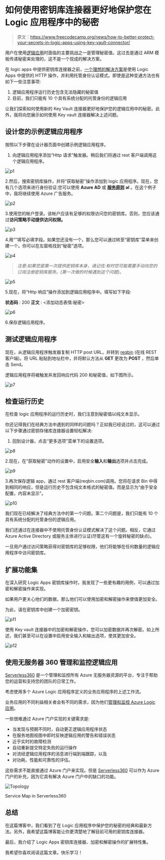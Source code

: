 # 如何使用密钥库连接器更好地保护您在 Logic 应用程序中的秘密

> 原文：<https://www.freecodecamp.org/news/how-to-better-protect-your-secrets-in-logic-apps-using-key-vault-connector/>

用户在使用[逻辑应用](https://www.serverless360.com/azure-logic-apps)时面临的主要挑战之一是管理秘密值。这过去是通过 ARM 模板传递秘密来处理的，这不是一个现成的解决方案。

在 logic apps 中提供密钥库连接器之前，[一个理想的解决方案](https://www.serverless360.com/blog/managing-secrets-in-azure-logic-apps-using-managed-identities)是使用 Logic Apps 中提供的 HTTP 操作，并利用托管身份认证模式。即使是这种变通方法也有如下一些注意事项:

1.  逻辑应用程序运行历史包含无法隐藏的秘密值
2.  目前，我们只能有 10 个具有系统分配的托管身份的逻辑应用

让我们探索如何使用新的 Key Vault 连接器更好地保护您的逻辑应用中的秘密。此外，我将向您展示如何使用 Key vault 连接器解决上述问题。

## 设计您的示例逻辑应用程序

按照以下步骤在设计器页面中创建示例逻辑应用程序。

1.  向逻辑应用程序添加“Http 请求”触发器。稍后我们将通过 rest 客户端调用这个逻辑应用程序。

![p1](img/0e4dbcc6a1e1d49a2429334a313daf9f.png)

2.然后，搜索密钥库操作，并将“获取秘密”操作添加到 logic 应用程序。现在，您有几个选项来进行身份验证:您可以使用 **Azure AD** 或 [**服务原则**](https://docs.microsoft.com/en-us/azure/active-directory/develop/howto-create-service-principal-portal) **al** 。在这个例子中，我将继续使用 Azure 广告服务。

![p2](img/c4b33b21a8f6d5c6d05378fea5fdfbc7.png)

3.使用您的帐户登录。该帐户应该有足够的权限访问您的密钥库。否则，您应该通过**访问策略手动提供访问权限。**

![p3](img/024c3ae584a6146d07f27d3c8f805639.png)

4.用“<secret name="">”填写必填字段。如果您还没有一个，那么您可以通过转至“密钥库”菜单来创建一个。你可以在左窗格找到“秘密”选项。</secret>

![p4](img/b0fdc797157ae7a760d18f026d335562.png)

> *注意:如果您是第一次提供密钥库本身，请记住:有时您可能需要手动向您的订阅注册密钥库服务。(第一次做的时候遇到这个问题)。*

![p5](img/3fbd8006b6de81e1347a8e47cb3155ce.png)

5.现在，将“Http 响应”操作添加到逻辑应用程序中。填写如下字段:

**状态码** : 200
**正文** : <添加动态表情:秘密>

![p6](img/ae09a51865f4d2fa8ef50558775d3bec.png)

6.保存逻辑应用程序。

## 测试逻辑应用程序

现在，从逻辑应用程序触发器复制 HTTP post URL，并转到 [reqbin](https://reqbin.com/) (在线 REST 客户端)。将 URL 粘贴到地址栏中，并将默认方法从 **GET** 更改为 **POST** ，然后单击 Send。

逻辑应用程序将被触发并发回响应代码 200 和秘密值，如下图所示。

![p7](img/f832c2b71003e5aebc0277e7ae07be3b.png)

## 检查运行历史

在检查 logic 应用程序的运行历史时，我们注意到秘密值以纯文本显示。

你还记得我们在经典方法中遇到的同样的问题吗？正如我已经说过的，这可以通过以下步骤通过密钥存储库连接器设置轻松解决:

1.  回到设计器，点击“更多选项”菜单下的设置选项。

![p8](img/7ecb810d8abc7cd469bf9749531a867c.png)

2.现在，在“获取秘密”动作的设置中，启用安全**输入**和**输出**选项并点击完成。

![p9](img/0b21a65c7dfd54a400e5e6c6d22982ad.png)

3.再次保存逻辑 app，通过 rest 客户端(reqbin.com)调用。您将在请求 Bin 中得到相同的响应，但是运行历史不包含纯文本格式的秘密值。而是显示为“由于安全配置，内容未显示”。

![p10](img/ffa60ffa30a31e06bf32d416f15657e2.png)

我们现在已经解决了经典方法中的第一个问题。第二个问题是，我们只能有 10 个具有系统分配的托管身份的逻辑应用。

我们还通过在连接器中不使用托管身份认证模式解决了这个问题。相反，它通过 Azure Active Directory 或服务主体进行认证(尽管这有一个旋转秘密的缺点)。

一旦用户通过访问策略获得对密钥库的足够权限，他们将能够在任何数量的逻辑应用程序中访问密钥库。

## 扩展功能集

在深入研究 Logic Apps 密钥库操作时，我发现了一些更有趣的用例，可以通过加密和解密操作来实现。

如果用户更关心他们的数据，那么他们可以使用加密和解密操作来使值更加安全。

为此，请在密钥库中创建一个加密密钥。

![p11](img/a9b28afa1f1e61b59856b80d302e715d.png)

使用 Key vault 连接器中的加密和解密操作，您可以加密数据并再次解密。如上所述，我们甚至可以在设置中启用安全输入和输出选项，使其更加安全。

![p12](img/2d3e081954932256cbf168a7fec5cca0.png)

## 使用无服务器 360 管理和监控逻辑应用

[Serverless360](https://www.serverless360.com/) 是一个管理和监控所有 Azure 无服务器资源的平台，专注于帮助您的运营和支持您的团队的日常工作。

考虑使用多个 Azure Logic 应用程序定义的业务应用程序的上述工作流。

业务应用的不同利益相关者会有不同的需求，因为他们[管理和监控 Azure Logic 应用](https://www.serverless360.com/azure-logic-apps-monitoring-management)。

一些很难通过 Azure 门户实现的关键需求是:

*   当发现与预期不同时，自动更正逻辑应用程序状态
*   在服务地图视图中即时反映逻辑应用的警告和错误状态
*   近乎实时的故障检测
*   自动重新提交特定失败的运行操作
*   对流经逻辑应用程序的消息进行端到端跟踪，以及
*   对功耗、性能和可靠性的评估。

这些需求不能直接通过 Azure 门户来实现。但是 [Serverless360](https://www.serverless360.com/) 可以作为 Azure 门户的补充，因为它具有解决 Azure 门户中的缺口的功能。

![Topology](img/f6e1b379d92f43f131cddf87e06906e9.png)

Service Map in Serverless360

## 总结

在这篇博客中，我们看到了在 Logic 应用程序中保护您的秘密的经典和最新方法。另外，我希望这篇博客能让你更清楚地了解目前可用的密钥库连接器。

最后，我介绍了 Logic Apps 密钥库连接器、加密和解密操作的扩展特性集。

我希望你喜欢阅读这篇文章。快乐学习！